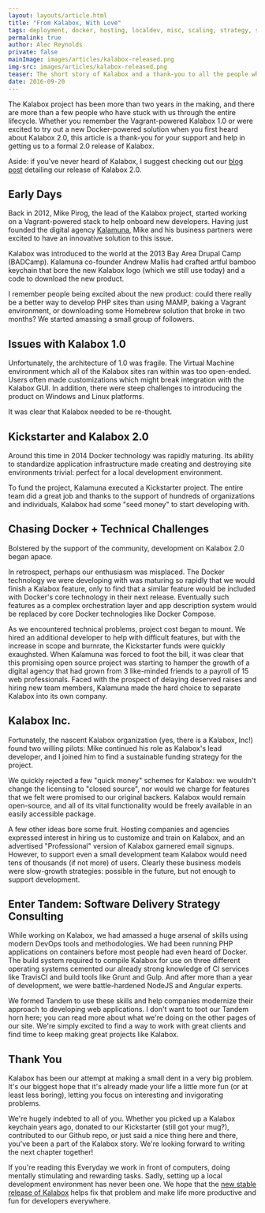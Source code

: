```yaml
---
layout: layouts/article.html
title: "From Kalabox, With Love"
tags: deployment, docker, hosting, localdev, misc, scaling, strategy, support, training, testing
permalink: true
author: Alec Reynolds
private: false
mainImage: images/articles/kalabox-released.png
img-src: images/articles/kalabox-released.png
teaser: The short story of Kalabox and a thank-you to all the people who have helped us create a great open-source solution for Drupal and WordPress developers.
date: 2016-09-20
---
```


The Kalabox project has been more than two years in the making, and there are more than a few people who have stuck with us through the entire lifecycle. Whether you remember the Vagrant-powered Kalabox 1.0 or were excited to try out a new Docker-powered solution when you first heard about Kalabox 2.0, this article is a thank-you for your support and help in getting us to a formal 2.0 release of Kalabox.

Aside: if you've never heard of Kalabox, I suggest checking out our [blog post](blog/2016/09/20/rejoice-kalabox-2-0-released) detailing our release of Kalabox 2.0.

## Early Days

Back in 2012, Mike Pirog, the lead of the Kalabox project, started working on a Vagrant-powered stack to help onboard new developers. Having just founded the digital agency [Kalamuna](http://www.kalamuna.com), Mike and his business partners were excited to have an innovative solution to this issue.

Kalabox was introduced to the world at the 2013 Bay Area Drupal Camp (BADCamp). Kalamuna co-founder Andrew Mallis had crafted artful bamboo keychain that bore the new Kalabox logo (which we still use today) and a code to download the new product.

I remember people being excited about the new product: could there really be a better way to develop PHP sites than using MAMP, baking a Vagrant environment, or downloading some Homebrew solution that broke in two months? We started amassing a small group of followers.

## Issues with Kalabox 1.0

Unfortunately, the architecture of 1.0 was fragile. The Virtual Machine environment which all of the Kalabox sites ran within was too open-ended. Users often made customizations which might break integration with the Kalabox GUI. In addition, there were steep challenges to introducing the product on Windows and Linux platforms.

It was clear that Kalabox needed to be re-thought.

## Kickstarter and Kalabox 2.0

Around this time in 2014 Docker technology was rapidly maturing. Its ability to standardize application infrastructure made creating and destroying site environments trivial: perfect for a local development environment.

To fund the project, Kalamuna executed a Kickstarter project. The entire team did a great job and thanks to the support of hundreds of organizations and individuals, Kalabox had some "seed money" to start developing with.

## Chasing Docker + Technical Challenges

Bolstered by the support of the community, development on Kalabox 2.0 began apace.

In retrospect, perhaps our enthusiasm was misplaced. The Docker technology we were developing with was maturing so rapidly that we would finish a Kalabox feature, only to find that a similar feature would be included with Docker's core technology in their next release. Eventually such features as a complex orchestration layer and app description system would be replaced by core Docker technologies like Docker Compose.

As we encountered technical problems, project cost began to mount. We hired an additional developer to help with difficult features, but with the increase in scope and burnrate, the Kickstarter funds were quickly exaughsted. When Kalamuna was forced to foot the bill, it was clear that this promising open source project was starting to hamper the growth of a digital agency that had grown from 3 like-minded friends to a payroll of 15 web professionals. Faced with the prospect of delaying deserved raises and hiring new team members, Kalamuna made the hard choice to separate Kalabox into its own company.

## Kalabox Inc.

Fortunately, the nascent Kalabox organization (yes, there is a Kalabox, Inc!) found two willing pilots: Mike continued his role as Kalabox's lead developer, and I joined him to find a sustainable funding strategy for the project.

We quickly rejected a few "quick money" schemes for Kalabox: we wouldn't change the licensing to "closed source", nor would we charge for features that we felt were promised to our original backers. Kalabox would remain open-source, and all of its vital functionality would be freely available in an easily accessible package.

A few other ideas bore some fruit. Hosting companies and agencies expressed interest in hiring us to customize and train on Kalabox, and an advertised "Professional" version of Kalabox garnered email signups. However, to support even a small development team Kalabox would need tens of thousands (if not more) of users. Clearly these business models were slow-growth strategies: possible in the future, but not enough to support development.

## Enter Tandem: Software Delivery Strategy Consulting

While working on Kalabox, we had amassed a huge arsenal of skills using modern DevOps tools and methodologies. We had been running PHP applications on containers before most people had even heard of Docker. The build system required to compile Kalabox for use on three different operating systems cemented our already strong knowledge of CI services like TravisCI and build tools like Grunt and Gulp. And after more than a year of development, we were battle-hardened NodeJS and Angular experts.

We formed Tandem to use these skills and help companies modernize their approach to developing web applications. I don't want to toot our Tandem horn here; you can read more about what we're doing on the other pages of our site. We're simply excited to find a way to work with great clients and find time to keep making great projects like Kalabox.

## Thank You

Kalabox has been our attempt at making a small dent in a very big problem. It's our biggest hope that it's already made your life a little more fun (or at least less boring), letting you focus on interesting and invigorating problems.

We're hugely indebted to all of you. Whether you picked up a Kalabox keychain years ago, donated to our Kickstarter (still got your mug?), contributed to our Github repo, or just said a nice thing here and there, you've been a part of the Kalabox story. We're looking forward to writing the next chapter together!


If you're reading this Everyday we work in front of computers, doing mentally stimulating and rewarding tasks. Sadly, setting up a local development environment has never been one. We hope that the [new stable release of Kalabox](blog/2016/09/20/rejoice-kalabox-2-0-released) helps fix that problem and make life more productive and fun for developers everywhere.